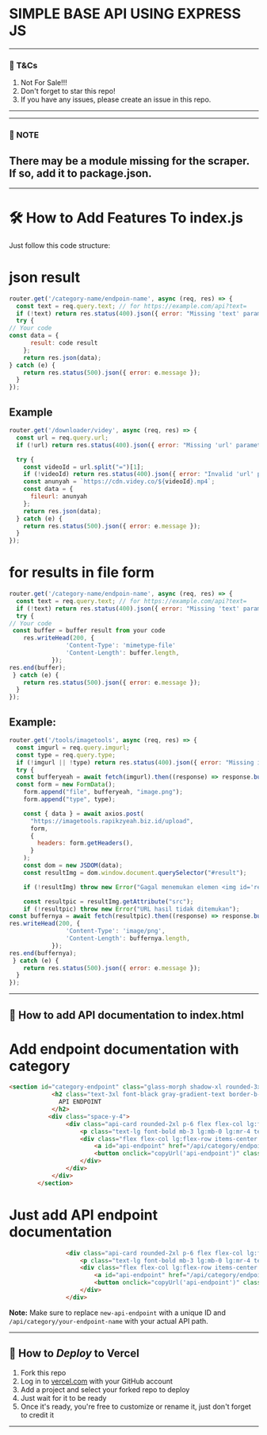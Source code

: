# SIMPLE BASE API USING EXPRESS JS
---------
### 📃 T&Cs
1. Not For Sale!!!
2. Don't forget to star this repo!
3. If you have any issues, please create an issue in this repo.

---------

---------
### 📃 NOTE
There may be a module missing for the scraper. If so, add it to package.json.
---------

---

# 🛠️ How to Add Features To index.js
Just follow this code structure:
# json result
```javascript
router.get('/category-name/endpoin-name', async (req, res) => {
  const text = req.query.text; // for https://example.com/api?text=
  if (!text) return res.status(400).json({ error: "Missing 'text' parameter" });
  try {
// Your code
const data = {
      result: code result
    };
    return res.json(data); 
} catch (e) {
    return res.status(500).json({ error: e.message });
  }
});
````
## Example
```javascript
router.get('/downloader/videy', async (req, res) => {
  const url = req.query.url;
  if (!url) return res.status(400).json({ error: "Missing 'url' parameter" });

  try {
    const videoId = url.split("=")[1];
    if (!videoId) return res.status(400).json({ error: "Invalid 'url' parameter" });
    const anunyah = `https://cdn.videy.co/${videoId}.mp4`;
    const data = {
      fileurl: anunyah
    };
    return res.json(data);
  } catch (e) {
    return res.status(500).json({ error: e.message });
  }
});
```
# for results in file form
```javascript
router.get('/category-name/endpoin-name', async (req, res) => {
  const text = req.query.text; // for https://example.com/api?text=
  if (!text) return res.status(400).json({ error: "Missing 'text' parameter" });
  try {
// Your code
 const buffer = buffer result from your code
    res.writeHead(200, {
                'Content-Type': 'mimetype-file'
                'Content-Length': buffer.length,
            });
res.end(buffer);
 } catch (e) {
    return res.status(500).json({ error: e.message });
  }
});
````
## Example:
```javascript
router.get('/tools/imagetools', async (req, res) => {
  const imgurl = req.query.imgurl;
  const type = req.query.type;
  if (!imgurl || !type) return res.status(400).json({ error: "Missing imgurl or type parameter. List type: 'removebg', 'enhance', 'upscale', 'restore', 'colorize'" });
  try {
  const bufferyeah = await fetch(imgurl).then((response) => response.buffer());
  const form = new FormData();
    form.append("file", bufferyeah, "image.png");
    form.append("type", type);

    const { data } = await axios.post(
      "https://imagetools.rapikzyeah.biz.id/upload",
      form,
      {
        headers: form.getHeaders(),
      }
    );
    const dom = new JSDOM(data);
    const resultImg = dom.window.document.querySelector("#result");

    if (!resultImg) throw new Error("Gagal menemukan elemen <img id='result'>");

    const resultpic = resultImg.getAttribute("src");
    if (!resultpic) throw new Error("URL hasil tidak ditemukan");
const buffernya = await fetch(resultpic).then((response) => response.buffer());
res.writeHead(200, {
                'Content-Type': 'image/png',
                'Content-Length': buffernya.length,
            });
res.end(buffernya);
 } catch (e) {
    return res.status(500).json({ error: e.message });
  }
});
```
-----

## 📄 How to add API documentation to index.html
# Add endpoint documentation with category
```html
<section id="category-endpoint" class="glass-morph shadow-xl rounded-3xl p-8 mb-8">
            <h2 class="text-3xl font-black gray-gradient-text border-b-4 border-gray-700/50 pb-4 mb-8 flex items-center justify-center sm:justify-start gap-4">
              API ENDPOINT
            </h2>
           <div class="space-y-4">
                <div class="api-card rounded-2xl p-6 flex flex-col lg:flex-row justify-between items-center shadow-md">
                    <p class="text-lg font-bold mb-3 lg:mb-0 lg:mr-4 text-black-200">API ENDPOINT:</p>
                    <div class="flex flex-col lg:flex-row items-center w-full lg:w-auto gap-3">
                        <a id="api-endpoint" href="/api/category/endpoint?text=" class="api-endpoint text-blue-300 hover:text-gray-100 break-all text-sm px-4 py-2 rounded-lg transition-all duration-300" target="_blank">/api/category/endpoint?url=</a>
                        <button onclick="copyUrl('api-endpoint')" class="theme-button text-white font-bold py-3 px-6 rounded-xl shadow-lg transition-all duration-300 transform hover:scale-105">Salin</button>
                    </div>
                </div>
            </div>
        </section>
```
# Just add API endpoint documentation
```html
                <div class="api-card rounded-2xl p-6 flex flex-col lg:flex-row justify-between items-center shadow-md">
                    <p class="text-lg font-bold mb-3 lg:mb-0 lg:mr-4 text-black-200">API ENDPOINT:</p>
                    <div class="flex flex-col lg:flex-row items-center w-full lg:w-auto gap-3">
                        <a id="api-endpoint" href="/api/category/endpoint?text=" class="api-endpoint text-blue-300 hover:text-gray-100 break-all text-sm px-4 py-2 rounded-lg transition-all duration-300" target="_blank">/api/category/endpoint?url=</a>
                        <button onclick="copyUrl('api-endpoint')" class="theme-button text-white font-bold py-3 px-6 rounded-xl shadow-lg transition-all duration-300 transform hover:scale-105">Salin</button>
                    </div>
                </div>
```

**Note:** Make sure to replace `new-api-endpoint` with a unique ID and `/api/category/your-endpoint-name` with your actual API path.

-----

## 🚀 How to *Deploy* to Vercel

1. Fork this repo
2. Log in to [vercel.com](https://vercel.com) with your GitHub account
3. Add a project and select your forked repo to deploy
4. Just wait for it to be ready
5. Once it's ready, you're free to customize or rename it, just don't forget to credit it

-----
